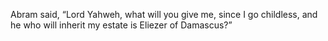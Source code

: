 Abram said, “Lord Yahweh, what will you give me, since I go childless, and he who will inherit my estate is Eliezer of Damascus?”